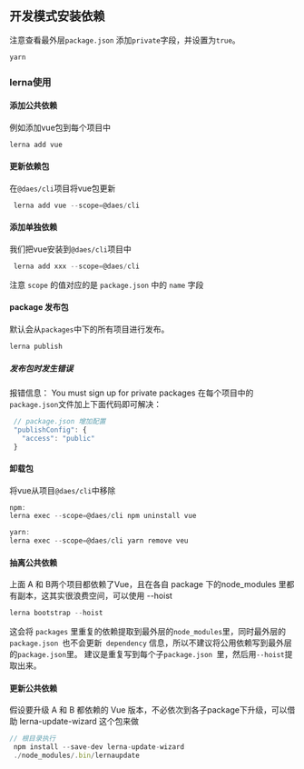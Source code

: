 ## 开发模式安装依赖
注意查看最外层`package.json` 添加`private`字段，并设置为`true`。
```js
yarn
```

### lerna使用
  #### 添加公共依赖
  例如添加vue包到每个项目中
  ```js
  lerna add vue
  ```

  #### 更新依赖包
  在`@daes/cli`项目将vue包更新
  ```js
   lerna add vue --scope=@daes/cli
  ```

  #### 添加单独依赖
  我们把vue安装到`@daes/cli`项目中
  ```js
   lerna add xxx --scope=@daes/cli
  ```
  注意 `scope` 的值对应的是 `package.json` 中的 `name` 字段


  #### package 发布包
  默认会从`packages`中下的所有项目进行发布。
  ```js
  lerna publish
  ```
   ##### 发布包时发生错误
   报错信息： You must sign up for private packages 
   在每个项目中的`package.json`文件加上下面代码即可解决：
   ```js
    // package.json 增加配置
    "publishConfig": {
      "access": "public"
    }
   ```
  
  #### 卸载包
  将vue从项目`@daes/cli`中移除
  ```js
  npm:
  lerna exec --scope=@daes/cli npm uninstall vue

  yarn:
  lerna exec --scope=@daes/cli yarn remove veu
  ```

   #### 抽离公共依赖
   
  上面 A 和 B两个项目都依赖了Vue，且在各自 package 下的node_modules 里都有副本，这其实很浪费空间，可以使用 --hoist
  ```js
  lerna bootstrap --hoist
  ```
  这会将 `packages` 里重复的依赖提取到最外层的` node_modules `里，同时最外层的 `package.json `也不会更新` dependency` 信息，所以不建议将公用依赖写到最外层的`package.json`里。
  建议是重复写到每个子`package.json `里，然后用` --hoist `提取出来。


 #### 更新公共依赖
 假设要升级 A 和 B 都依赖的 Vue 版本，不必依次到各子package下升级，可以借助 lerna-update-wizard 这个包来做
 ```js
 // 根目录执行
  npm install --save-dev lerna-update-wizard
  ./node_modules/.bin/lernaupdate
 ```

